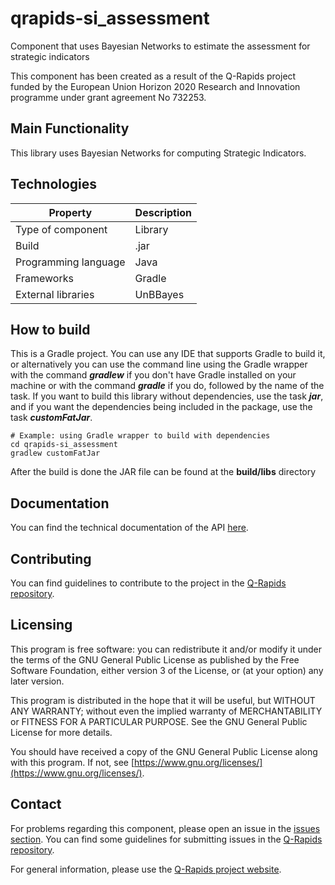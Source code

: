 # qrapids-si_assessment
Component that uses Bayesian Networks to estimate the assessment for strategic indicators

This component has been created as a result of the Q-Rapids project funded by the European Union Horizon 2020 Research and Innovation programme under grant agreement No 732253.

## Main Functionality
This library uses Bayesian Networks for computing Strategic Indicators.

## Technologies
|Property|Description|
| -------------------- | ---------|
| Type of component    | Library  |
| Build                | .jar     |
| Programming language | Java     |
| Frameworks           | Gradle   |
| External libraries   | UnBBayes |

## How to build
This is a Gradle project. You can use any IDE that supports Gradle to build it, or alternatively you can use the command line using the Gradle wrapper with the command *__gradlew__* if you don't have Gradle installed on your machine or with the command *__gradle__* if you do, followed by the name of the task. If you want to build this library without dependencies, use the task *__jar__*, and if you want the dependencies being included in the package, use the task *__customFatJar__*.

```
# Example: using Gradle wrapper to build with dependencies
cd qrapids-si_assessment
gradlew customFatJar
```
After the build is done the JAR file can be found at the __build/libs__ directory

## Documentation
You can find the technical documentation of the API [here](https://q-rapids.github.io/qrapids-si_assessment).

## Contributing
You can find guidelines to contribute to the project in the [Q-Rapids repository](https://github.com/q-rapids/q-rapids/blob/master/CONTRIBUTING.md).

## Licensing
This program is free software: you can redistribute it and/or modify 	it under the terms of the GNU General Public License as published by 	the Free Software Foundation, either version 3 of the License, or 	 (at your option) any later version.

This program is distributed in the hope that it will be useful, but WITHOUT ANY WARRANTY; without even the implied warranty of MERCHANTABILITY or FITNESS FOR A PARTICULAR PURPOSE.  See the GNU General Public License for more details.

You should have received a copy of the GNU General Public License along with this program.  If not, see [https://www.gnu.org/licenses/](https://www.gnu.org/licenses/).


## Contact
For problems regarding this component, please open an issue in the [issues section](https://github.com/q-rapids/qrapids-si_assessment/issues). You can find some guidelines for submitting issues in the [Q-Rapids repository](https://github.com/q-rapids/q-rapids/blob/master/CONTRIBUTING.md).

For general information, please use the [Q-Rapids project website](http://www.q-rapids.eu/contact).

